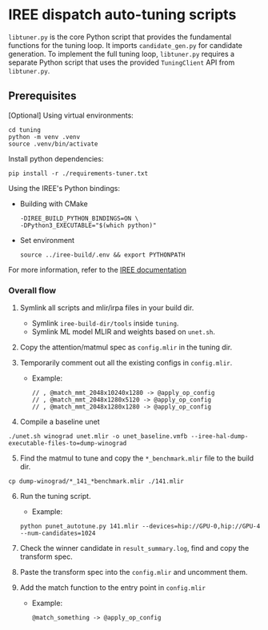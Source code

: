 # IREE dispatch auto-tuning scripts
`libtuner.py` is the core Python script that provides the fundamental functions for the tuning loop. It imports `candidate_gen.py` for candidate generation. To implement the full tuning loop, `libtuner.py` requires a separate Python script that uses the provided `TuningClient` API from `libtuner.py`.

## Prerequisites
[Optional] Using virtual environments:
```shell
cd tuning
python -m venv .venv
source .venv/bin/activate
```
Install python dependencies:
```shell
pip install -r ./requirements-tuner.txt
```
Using the IREE's Python bindings:
   - Building with CMake
     ```shell
     -DIREE_BUILD_PYTHON_BINDINGS=ON \
     -DPython3_EXECUTABLE="$(which python)"
     ```
   - Set environment
      ```shell
      source ../iree-build/.env && export PYTHONPATH
      ```
For more information, refer to the [IREE documentation](https://iree.dev/building-from-source/getting-started/#python-bindings)

### Overall flow

1. Symlink all scripts and mlir/irpa files in your build dir.
   - Symlink `iree-build-dir/tools` inside `tuning`.
   - Symlink ML model MLIR and weights based on `unet.sh`.

2. Copy the attention/matmul spec as `config.mlir` in the tuning dir.

3. Temporarily comment out all the existing configs in `config.mlir`.
   - Example:
     ```mlir
     // , @match_mmt_2048x10240x1280 -> @apply_op_config
     // , @match_mmt_2048x1280x5120 -> @apply_op_config
     // , @match_mmt_2048x1280x1280 -> @apply_op_config
     ```

4. Compile a baseline unet
```shell
./unet.sh winograd unet.mlir -o unet_baseline.vmfb --iree-hal-dump-executable-files-to=dump-winograd
```

5. Find the matmul to tune and copy the `*_benchmark.mlir` file to the build dir.
```shell
cp dump-winograd/*_141_*benchmark.mlir ./141.mlir
```

6. Run the tuning script.
   - Example:
    ```shell
    python punet_autotune.py 141.mlir --devices=hip://GPU-0,hip://GPU-4 --num-candidates=1024
    ```

7. Check the winner candidate in `result_summary.log`, find and copy the transform spec.

8. Paste the transform spec into the `config.mlir` and uncomment them.

9. Add the match function to the entry point in `config.mlir`
   - Example:
     ```mlir
     @match_something -> @apply_op_config
     ```
